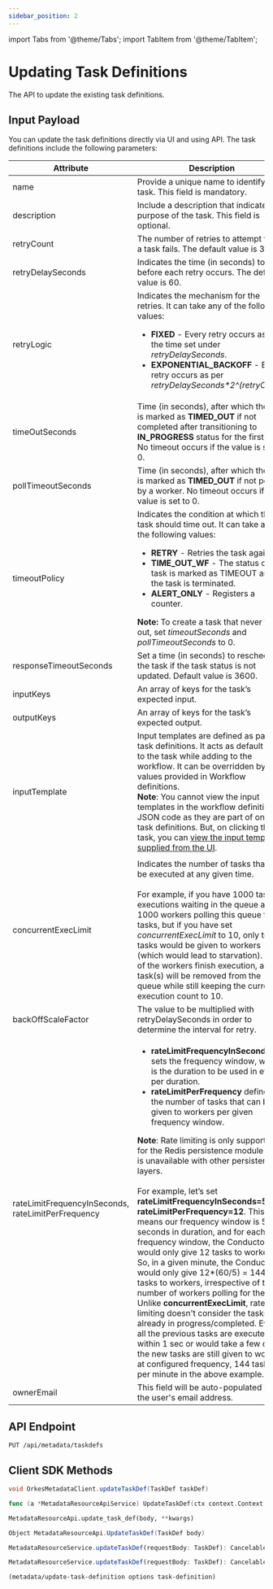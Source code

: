```yaml
---
sidebar_position: 2
---
```

import Tabs from '@theme/Tabs';
import TabItem from '@theme/TabItem';

# Updating Task Definitions

The API to update the existing task definitions.

## Input Payload

You can update the task definitions directly via UI and using API. The task definitions include the following parameters:

| Attribute                                          | Description                                                                                                                                                                                                                                                                                                                                                                                                                                                                                                                                                                                                                                                                                                                                                                                                                                                                                                                                                                                                                                                                                              |
| -------------------------------------------------- | -------------------------------------------------------------------------------------------------------------------------------------------------------------------------------------------------------------------------------------------------------------------------------------------------------------------------------------------------------------------------------------------------------------------------------------------------------------------------------------------------------------------------------------------------------------------------------------------------------------------------------------------------------------------------------------------------------------------------------------------------------------------------------------------------------------------------------------------------------------------------------------------------------------------------------------------------------------------------------------------------------------------------------------------------------------------------------------------------------- |
| name                                               | Provide a unique name to identify the task. This field is mandatory.                                                                                                                                                                                                                                                                                                                                                                                                                                                                                                                                                                                                                                                                                                                                                                                                                                                                                                                                                                                                                                     |
| description                                        | Include a description that indicates the purpose of the task. This field is optional.                                                                                                                                                                                                                                                                                                                                                                                                                                                                                                                                                                                                                                                                                                                                                                                                                                                                                                                                                                                                                    |
| retryCount                                         | The number of retries to attempt when a task fails. The default value is 3.                                                                                                                                                                                                                                                                                                                                                                                                                                                                                                                                                                                                                                                                                                                                                                                                                                                                                                                                                                                                                              |
| retryDelaySeconds                                  | Indicates the time (in seconds) to wait before each retry occurs. The default value is 60.                                                                                                                                                                                                                                                                                                                                                                                                                                                                                                                                                                                                                                                                                                                                                                                                                                                                                                                                                                                                               |
| retryLogic                                         | Indicates the mechanism for the retries. It can take any of the following values:<ul><li>**FIXED** - Every retry occurs as per the time set under *retryDelaySeconds*.</li><li>**EXPONENTIAL_BACKOFF** - Every retry occurs as per <i>retryDelaySeconds*2^(retryCount)</i></li></ul>                                                                                                                                                                                                                                                                                                                                                                                                                                                                                                                                                                                                                                                                                                                                                                                                                     |
| timeOutSeconds                                     | Time (in seconds), after which the task is marked as **TIMED_OUT** if not completed after transitioning to **IN_PROGRESS** status for the first time. No timeout occurs if the value is set to 0.                                                                                                                                                                                                                                                                                                                                                                                                                                                                                                                                                                                                                                                                                                                                                                                                                                                                                                         |
| pollTimeoutSeconds                                 | Time (in seconds), after which the task is marked as **TIMED_OUT** if not polled by a worker. No timeout occurs if the value is set to 0.                                                                                                                                                                                                                                                                                                                                                                                                                                                                                                                                                                                                                                                                                                                                                                                                                                                                                                                                                                |
| timeoutPolicy                                      | Indicates the condition at which the task should time out. It can take any of the following values:<ul><li>**RETRY** - Retries the task again.</li><li>**TIME_OUT_WF** - The status of the task is marked as TIMEOUT and the task is terminated.</li><li>**ALERT_ONLY** - Registers a counter.</li></ul>**Note:** To create a task that never times out, set *timeoutSeconds* and *pollTimeoutSeconds* to 0.                                                                                                                                                                                                                                                                                                                                                                                                                                                                                                                                                                                                                                                                                             |
| responseTimeoutSeconds                             | Set a time (in seconds) to reschedule the task if the task status is not updated. Default value is 3600.                                                                                                                                                                                                                                                                                                                                                                                                                                                                                                                                                                                                                                                                                                                                                                                                                                                                                                                                                                                                 |
| inputKeys                                          | An array of keys for the task’s expected input.                                                                                                                                                                                                                                                                                                                                                                                                                                                                                                                                                                                                                                                                                                                                                                                                                                                                                                                                                                                                                                                          |
| outputKeys                                         | An array of keys for the task’s expected output.                                                                                                                                                                                                                                                                                                                                                                                                                                                                                                                                                                                                                                                                                                                                                                                                                                                                                                                                                                                                                                                         |
| inputTemplate                                      | Input templates are defined as part of task definitions. It acts as default input to the task while adding to the workflow. It can be overridden by values provided in Workflow definitions.<br/>**Note**: You cannot view the input templates in the workflow definition JSON code as they are part of only task definitions. But, on clicking the task, you can [view the input templates supplied from the UI](/content/developer-guides/passing-inputs-to-task-in-conductor#through-task-input-templates). 
                                                                                                                                                                                                                                                                                                                                                                                                                                                                                                                                                                                                                                                                                                                                                    |
| concurrentExecLimit                                | Indicates the number of tasks that can be executed at any given time. <br/><br/>For example, if you have 1000 task executions waiting in the queue and 1000 workers polling this queue for tasks, but if you have set *concurrentExecLimit* to 10, only ten tasks would be given to workers (which would lead to starvation). If any of the workers finish execution, a new task(s) will be removed from the queue while still keeping the current execution count to 10.                                                                                                                                                                                                                                                                                                                                                                                                                                                                                                                                                                                                                                |
| backOffScaleFactor                                 | The value to be multiplied with retryDelaySeconds in order to determine the interval for retry.                                                                                                                                                                                                                                                                                                                                                                                                                                                                                                                                                                                                                                                                                                                                                                                                                                                                                                                                                                                                          |
| rateLimitFrequencyInSeconds, rateLimitPerFrequency | <ul><li>**rateLimitFrequencyInSeconds** sets the frequency window, which is the duration to be used in events per duration.</li><li>**rateLimitPerFrequency** defines the number of tasks that can be given to workers per given frequency window.</li></ul>**Note**: Rate limiting is only supported for the Redis persistence module and is unavailable with other persistence layers.<br/><br/>For example, let’s set **rateLimitFrequencyInSeconds=5**, and **rateLimitPerFrequency=12**. This means our frequency window is 5 seconds in duration, and for each frequency window, the Conductor would only give 12 tasks to workers. So, in a given minute, the Conductor would only give 12*(60/5) = 144 tasks to workers, irrespective of the number of workers polling for the task.<br/>Unlike **concurrentExecLimit**, rate limiting doesn't consider the tasks already in progress/completed. Even if all the previous tasks are executed within 1 sec or would take a few days, the new tasks are still given to workers at configured frequency, 144 tasks per minute in the above example. |
| ownerEmail                                         | This field will be auto-populated with the user's email address.                                                                                                                                                                                                                                                                                                                                                                                                                                                                                                                                                                                                                                                                                                                                                                                                                                                                                                                                                                                                                                         |

## API Endpoint
```
PUT /api/metadata/taskdefs
```

## Client SDK Methods

<Tabs>
<TabItem value="Java" label="Java">

```java
void OrkesMetadataClient.updateTaskDef(TaskDef taskDef)
```

</TabItem>
<TabItem value="Golang" label="Golang">

```go
func (a *MetadataResourceApiService) UpdateTaskDef(ctx context.Context, body model.TaskDef) (*http.Response, error)
```

</TabItem>
<TabItem value="Python" label="Python">

```python
MetadataResourceApi.update_task_def(body, **kwargs)
```

</TabItem>
<TabItem value="CSharp" label="CSharp">

```csharp
Object MetadataResourceApi.UpdateTaskDef(TaskDef body)
```

</TabItem>
<TabItem value="Javascript" label="Javascript">

```javascript
MetadataResourceService.updateTaskDef(requestBody: TaskDef): CancelablePromise<any>
```

</TabItem>
<TabItem value="Typescript" label="Typescript">

```typescript
MetadataResourceService.updateTaskDef(requestBody: TaskDef): CancelablePromise<any>
```

</TabItem>
<TabItem value="Clojure" label="Clojure">

```clojure
(metadata/update-task-definition options task-definition)
```

</TabItem>
</Tabs>
